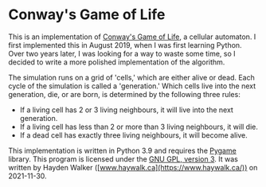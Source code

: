 # Conway's Game of Life

This is an implementation of [Conway's Game of Life](https://www.conwaylife.com/wiki/Conway%27s_Game_of_Life), a cellular automaton. I first implemented this in August 2019, when I was first learning Python. Over two years later, I was looking for a way to waste some time, so I decided to write a more polished implementation of the algorithm.

The simulation runs on a grid of 'cells,' which are either alive or dead. Each cycle of the simulation is called a 'generation.' Which cells live into the next generation, die, or are born, is determined by the following three rules:

* If a living cell has 2 or 3 living neighbours, it will live into the next generation.
* If a living cell has less than 2 or more than 3 living neighbours, it will die.
* If a dead cell has exactly three living neighbours, it will become alive.

This implementation is written in Python 3.9 and requires the [Pygame](https://www.pygame.org/) library. This program is licensed under the [GNU GPL, version 3](https://www.gnu.org/licenses/gpl-3.0.en.html). It was written by Hayden Walker ([www.haywalk.ca](https://www.haywalk.ca/)) on 2021-11-30. 
